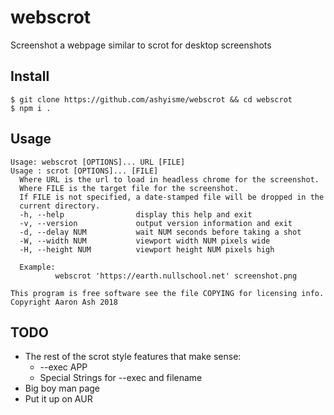 # webscrot

Screenshot a webpage similar to scrot for desktop screenshots

## Install
```
$ git clone https://github.com/ashyisme/webscrot && cd webscrot
$ npm i .
```

## Usage

```
Usage: webscrot [OPTIONS]... URL [FILE]
Usage : scrot [OPTIONS]... [FILE]
  Where URL is the url to load in headless chrome for the screenshot.
  Where FILE is the target file for the screenshot.
  If FILE is not specified, a date-stamped file will be dropped in the
  current directory.
  -h, --help                display this help and exit
  -v, --version             output version information and exit
  -d, --delay NUM           wait NUM seconds before taking a shot
  -W, --width NUM           viewport width NUM pixels wide
  -H, --height NUM          viewport height NUM pixels high

  Example:
          webscrot 'https://earth.nullschool.net' screenshot.png

This program is free software see the file COPYING for licensing info.
Copyright Aaron Ash 2018
```

## TODO

* The rest of the scrot style features that make sense:
  * --exec APP
  * Special Strings for --exec and filename
* Big boy man page
* Put it up on AUR
